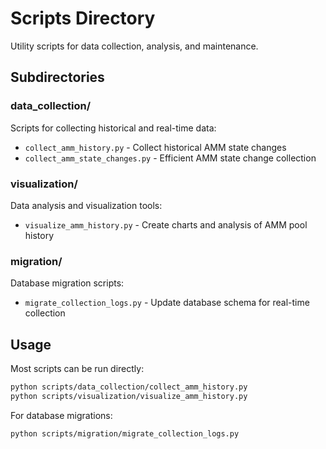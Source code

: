 # Scripts Directory

Utility scripts for data collection, analysis, and maintenance.

## Subdirectories

### data_collection/
Scripts for collecting historical and real-time data:
- `collect_amm_history.py` - Collect historical AMM state changes
- `collect_amm_state_changes.py` - Efficient AMM state change collection

### visualization/
Data analysis and visualization tools:
- `visualize_amm_history.py` - Create charts and analysis of AMM pool history

### migration/
Database migration scripts:
- `migrate_collection_logs.py` - Update database schema for real-time collection

## Usage

Most scripts can be run directly:
```bash
python scripts/data_collection/collect_amm_history.py
python scripts/visualization/visualize_amm_history.py
```

For database migrations:
```bash
python scripts/migration/migrate_collection_logs.py
```